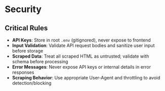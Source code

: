 # Security

## Critical Rules

- **API Keys**: Store in root `.env` (gitignored), never expose to frontend
- **Input Validation**: Validate API request bodies and sanitize user input before storage
- **Scraped Data**: Treat all scraped HTML as untrusted; validate with schema before processing
- **Error Messages**: Never expose API keys or internal details in error responses
- **Scraping Behavior**: Use appropriate User-Agent and throttling to avoid detection/blocking

